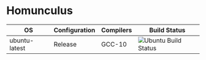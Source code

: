 # Homunculus
|OS|Configuration|Compilers|Build Status|
|---|---|---|---|
|ubuntu-latest|Release|GCC-10|![Ubuntu Build Status](https://github.com/ahtu6uotuk/homunculus/workflows/ubuntu-gcc-10-release/badge.svg)|

